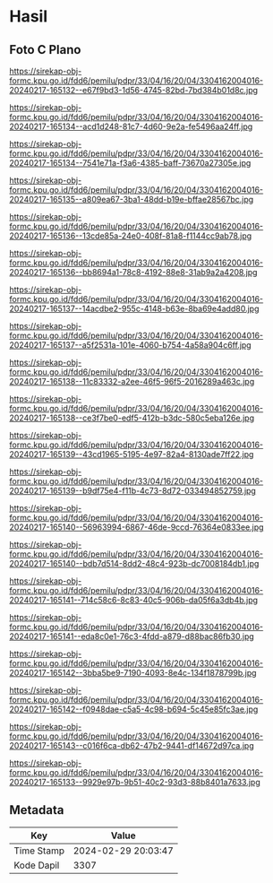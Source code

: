 # Hasil

## Foto C Plano

https://sirekap-obj-formc.kpu.go.id/fdd6/pemilu/pdpr/33/04/16/20/04/3304162004016-20240217-165132--e67f9bd3-1d56-4745-82bd-7bd384b01d8c.jpg

https://sirekap-obj-formc.kpu.go.id/fdd6/pemilu/pdpr/33/04/16/20/04/3304162004016-20240217-165134--acd1d248-81c7-4d60-9e2a-fe5496aa24ff.jpg

https://sirekap-obj-formc.kpu.go.id/fdd6/pemilu/pdpr/33/04/16/20/04/3304162004016-20240217-165134--7541e71a-f3a6-4385-baff-73670a27305e.jpg

https://sirekap-obj-formc.kpu.go.id/fdd6/pemilu/pdpr/33/04/16/20/04/3304162004016-20240217-165135--a809ea67-3ba1-48dd-b19e-bffae28567bc.jpg

https://sirekap-obj-formc.kpu.go.id/fdd6/pemilu/pdpr/33/04/16/20/04/3304162004016-20240217-165136--13cde85a-24e0-408f-81a8-f1144cc9ab78.jpg

https://sirekap-obj-formc.kpu.go.id/fdd6/pemilu/pdpr/33/04/16/20/04/3304162004016-20240217-165136--bb8694a1-78c8-4192-88e8-31ab9a2a4208.jpg

https://sirekap-obj-formc.kpu.go.id/fdd6/pemilu/pdpr/33/04/16/20/04/3304162004016-20240217-165137--14acdbe2-955c-4148-b63e-8ba69e4add80.jpg

https://sirekap-obj-formc.kpu.go.id/fdd6/pemilu/pdpr/33/04/16/20/04/3304162004016-20240217-165137--a5f2531a-101e-4060-b754-4a58a904c6ff.jpg

https://sirekap-obj-formc.kpu.go.id/fdd6/pemilu/pdpr/33/04/16/20/04/3304162004016-20240217-165138--11c83332-a2ee-46f5-96f5-2016289a463c.jpg

https://sirekap-obj-formc.kpu.go.id/fdd6/pemilu/pdpr/33/04/16/20/04/3304162004016-20240217-165138--ce3f7be0-edf5-412b-b3dc-580c5eba126e.jpg

https://sirekap-obj-formc.kpu.go.id/fdd6/pemilu/pdpr/33/04/16/20/04/3304162004016-20240217-165139--43cd1965-5195-4e97-82a4-8130ade7ff22.jpg

https://sirekap-obj-formc.kpu.go.id/fdd6/pemilu/pdpr/33/04/16/20/04/3304162004016-20240217-165139--b9df75e4-f11b-4c73-8d72-033494852759.jpg

https://sirekap-obj-formc.kpu.go.id/fdd6/pemilu/pdpr/33/04/16/20/04/3304162004016-20240217-165140--56963994-6867-46de-9ccd-76364e0833ee.jpg

https://sirekap-obj-formc.kpu.go.id/fdd6/pemilu/pdpr/33/04/16/20/04/3304162004016-20240217-165140--bdb7d514-8dd2-48c4-923b-dc7008184db1.jpg

https://sirekap-obj-formc.kpu.go.id/fdd6/pemilu/pdpr/33/04/16/20/04/3304162004016-20240217-165141--714c58c6-8c83-40c5-906b-da05f6a3db4b.jpg

https://sirekap-obj-formc.kpu.go.id/fdd6/pemilu/pdpr/33/04/16/20/04/3304162004016-20240217-165141--eda8c0e1-76c3-4fdd-a879-d88bac86fb30.jpg

https://sirekap-obj-formc.kpu.go.id/fdd6/pemilu/pdpr/33/04/16/20/04/3304162004016-20240217-165142--3bba5be9-7190-4093-8e4c-134f1878799b.jpg

https://sirekap-obj-formc.kpu.go.id/fdd6/pemilu/pdpr/33/04/16/20/04/3304162004016-20240217-165142--f0948dae-c5a5-4c98-b694-5c45e85fc3ae.jpg

https://sirekap-obj-formc.kpu.go.id/fdd6/pemilu/pdpr/33/04/16/20/04/3304162004016-20240217-165143--c016f6ca-db62-47b2-9441-df14672d97ca.jpg

https://sirekap-obj-formc.kpu.go.id/fdd6/pemilu/pdpr/33/04/16/20/04/3304162004016-20240217-165133--9929e97b-9b51-40c2-93d3-88b8401a7633.jpg


## Metadata

| Key        | Value               |
| ---------- | ------------------- |
| Time Stamp | 2024-02-29 20:03:47 |
| Kode Dapil | 3307                |



